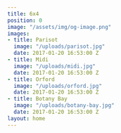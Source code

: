 ```yaml
---
title: 6x4
position: 0
image: "/assets/img/og-image.png"
images:
- title: Parisot
  image: "/uploads/parisot.jpg"
  date: 2017-01-20 16:53:00 Z
- title: Midi
  image: "/uploads/midi.jpg"
  date: 2017-01-20 16:53:00 Z
- title: Orford
  image: "/uploads/orford.jpg"
  date: 2017-01-20 16:53:00 Z
- title: Botany Bay
  image: "/uploads/botany-bay.jpg"
  date: 2017-01-20 16:53:00 Z
layout: home
---
```


